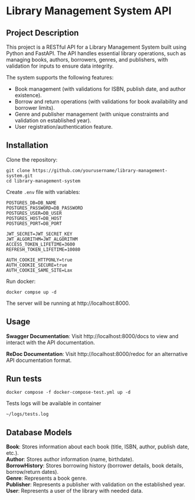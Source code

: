 # Library Management System API

## Project Description
This project is a RESTful API for a Library Management System built using Python and FastAPI. The API handles essential library operations, such as managing books, authors, borrowers, genres, and publishers, with validation for inputs to ensure data integrity.

The system supports the following features:
- Book management (with validations for ISBN, publish date, and author existence). 
- Borrow and return operations (with validations for book availability and borrower limits). 
- Genre and publisher management (with unique constraints and validation on established year). 
- User registration/authentication feature.


## Installation
Clone the repository:

```shell
git clone https://github.com/yourusername/library-management-system.git
cd library-management-system
```
Create `.env` file with variables: 
```shell
POSTGRES_DB=DB_NAME
POSTGRES_PASSWORD=DB_PASSWORD
POSTGRES_USER=DB_USER
POSTGRES_HOST=DB_HOST
POSTGRES_PORT=DB_PORT

JWT_SECRET=JWT_SECRET_KEY
JWT_ALGORITHM=JWT_ALGORITHM
ACCESS_TOKEN_LIFETIME=3600
REFRESH_TOKEN_LIFETIME=10080

AUTH_COOKIE_HTTPONLY=true
AUTH_COOKIE_SECURE=true
AUTH_COOKIE_SAME_SITE=Lax

```

Run docker:

```shell
docker compse up -d
```
The server will be running at http://localhost:8000.

## Usage
**Swagger Documentation**: Visit http://localhost:8000/docs to view and interact with the API documentation.

**ReDoc Documentation**: Visit http://localhost:8000/redoc for an alternative API documentation format.

## Run tests
```shell
docker compose -f docker-compose-test.yml up -d
```

Tests logs will be available in container

`~/logs/tests.log`



## Database Models
**Book**: Stores information about each book (title, ISBN, author, publish date, etc.).  
**Author**: Stores author information (name, birthdate).  
**BorrowHistory**: Stores borrowing history (borrower details, book details, borrow/return dates).  
**Genre**: Represents a book genre.  
**Publisher**: Represents a publisher with validation on the established year.  
**User**: Represents a user of the library with needed data.